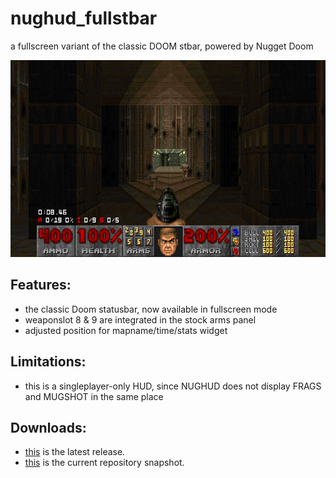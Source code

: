 # nughud_fullstbar

a fullscreen variant of the classic DOOM stbar, powered by Nugget Doom


![README](https://raw.githubusercontent.com/liPillON/nughud_fullstbar/main/README.png)


## Features:
- the classic Doom statusbar, now available in fullscreen mode
- weaponslot 8 & 9 are integrated in the stock arms panel
- adjusted position for mapname/time/stats widget


## Limitations:
- this is a singleplayer-only HUD, since NUGHUD does not display FRAGS and MUGSHOT in the same place


## Downloads:
- [this](https://github.com/liPillON/nughud_fullstbar/releases/latest) is the latest release.
- [this](https://github.com/liPillON/nughud_fullstbar/archive/refs/heads/main.zip) is the current repository snapshot.

